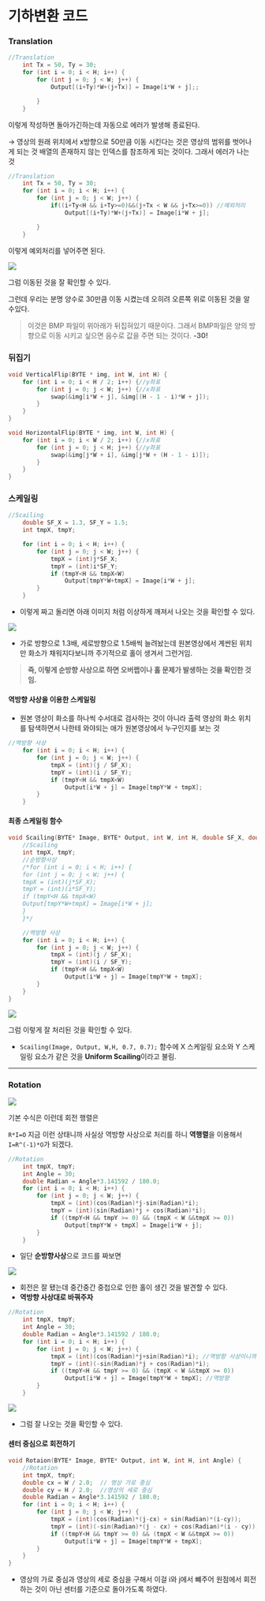 # 기하변환 코드
### Translation

```c
//Translation
	int Tx = 50, Ty = 30;
	for (int i = 0; i < H; i++) {
		for (int j = 0; j < W; j++) {
			Output[(i+Ty)*W+(j+Tx)] = Image[i*W + j];;

		}
	}
```

이렇게 작성하면 돌아가긴하는데 자동으로 에러가 발생해 종료된다.

→ 영상의 원래 위치에서 x방향으로 50만큼 이동 시킨다는 것은 영상의 범위를 벗어나게 되는 것 배열의 존재하지 않는 인덱스를 참조하게 되는 것이다. 그래서 에러가 나는 것

```c
//Translation
	int Tx = 50, Ty = 30;
	for (int i = 0; i < H; i++) {
		for (int j = 0; j < W; j++) {
			if((i+Ty<H && i+Ty>=0)&&(j+Tx < W && j+Tx>=0)) //예외처리
				Output[(i+Ty)*W+(j+Tx)] = Image[i*W + j];

		}
	}
```

이렇게 예외처리를 넣어주면 된다.

![](https://velog.velcdn.com/images/kansun12/post/dca23227-9932-4c0a-a5ee-8bf29be7f032/image.png)

그럼 이동된 것을 잘 확인할 수 있다.

그런데 우리는 분명 양수로 30만큼 이동 시켰는데 오히려 오른쪽 위로 이동된 것을 알 수있다.
>이것은 BMP 파일이 위아래가 뒤집혀있기 때문이다. 그래서 BMP파일은 양의 방향으로 이동 시키고 싶으면 음수로 값을 주면 되는 것이다. **-30!**

### 뒤집기

```c
void VerticalFlip(BYTE * img, int W, int H) {
	for (int i = 0; i < H / 2; i++) {//y좌표
		for (int j = 0; j < W; j++) {//x좌표
			swap(&img[i*W + j], &img[(H - 1 - i)*W + j]);
		}
	}
}

void HorizontalFlip(BYTE * img, int W, int H) {
	for (int i = 0; i < W / 2; i++) {//x좌표
		for (int j = 0; j < H; j++) {//y좌표
			swap(&img[j*W + i], &img[j*W + (H - 1 - i)]);
		}
	}
}
```

### 스케일링

```c
//Scailing
	double SF_X = 1.3, SF_Y = 1.5;
	int tmpX, tmpY;

	for (int i = 0; i < H; i++) {
		for (int j = 0; j < W; j++) {
			tmpX = (int)j*SF_X; 
			tmpY = (int)i*SF_Y;
			if (tmpY<H && tmpX<W)
				Output[tmpY*W+tmpX] = Image[i*W + j];
		}
	}
```

- 이렇게 짜고 돌리면 아래 이미지 처럼 이상하게 깨져서 나오는 것을 확인할 수 있다.

![](https://velog.velcdn.com/images/kansun12/post/bb127866-496c-4868-9784-ab001e1829e6/image.png)

- 가로 방향으로 1.3배, 세로방향으로 1.5배씩 늘려놨는데 원본영상에서 계싼된 위치만 화소가 채워지다보니까 주기적으로 홀이 생겨서 그런거임.

> **즉, 이렇게 순방향 사상으로 하면 오버랩이나 홀 문제가 발생하는 것을 확인한 것임.**

#### 역방향 사상을 이용한 스케일링

- 원본 영상이 화소를 하나씩 수서대로 검사하는 것이 아니라 출력 영상의 화소 위치를 탐색하면서 나한테 와야되는 애가 원본영상에서 누구인지를 보는  것

```c
//역방향 사상
	for (int i = 0; i < H; i++) {
		for (int j = 0; j < W; j++) {
			tmpX = (int)(j / SF_X);
			tmpY = (int)(i / SF_Y);
			if (tmpY<H && tmpX<W)
				Output[i*W + j] = Image[tmpY*W + tmpX];
		}
	}
```

#### 최종 스케일링 함수

```c
void Scailing(BYTE* Image, BYTE* Output, int W, int H, double SF_X, double SF_Y) {
	//Scailing
	int tmpX, tmpY;
	//순방향사상
	/*for (int i = 0; i < H; i++) {
	for (int j = 0; j < W; j++) {
	tmpX = (int)(j*SF_X);
	tmpY = (int)(i*SF_Y);
	if (tmpY<H && tmpX<W)
	Output[tmpY*W+tmpX] = Image[i*W + j];
	}
	}*/

	//역방향 사상
	for (int i = 0; i < H; i++) {
		for (int j = 0; j < W; j++) {
			tmpX = (int)(j / SF_X);
			tmpY = (int)(i / SF_Y);
			if (tmpY<H && tmpX<W)
				Output[i*W + j] = Image[tmpY*W + tmpX];
		}
	}
}
```

![](https://velog.velcdn.com/images/kansun12/post/33a40870-ab2d-44b1-96ee-cae2b645d750/image.png)

그럼 이렇게 잘 처리된 것을 확인할 수 있다.

- `Scailing(Image, Output, W,H, 0.7, 0.7);` 함수에 X 스케일링 요소와 Y 스케일링 요소가 같은 것을 **Uniform Scailing**이라고 불림.

---

### Rotation

![](https://velog.velcdn.com/images/kansun12/post/6cadd578-b50e-4f46-994e-18173cc82ded/image.png)

기본 수식은 이런데 회전 행렬은

`R*I=O` 지금 이런 상태니까 사실상 역방향 사상으로 처리를 하니 **역행렬**을 이용해서  `I=R^(-1)*O`가 되겠다.

```c
//Rotation
	int tmpX, tmpY;
	int Angle = 30;
	double Radian = Angle*3.141592 / 180.0;
	for (int i = 0; i < H; i++) {
		for (int j = 0; j < W; j++) {
			tmpX = (int)(cos(Radian)*j-sin(Radian)*i);
			tmpY = (int)(sin(Radian)*j + cos(Radian)*i);
			if ((tmpY<H && tmpY >= 0) && (tmpX < W &&tmpX >= 0))
				Output[tmpY*W + tmpX] = Image[i*W + j];
		}
	}
```

- 일단 **순방향사상**으로 코드를 짜보면

![](https://velog.velcdn.com/images/kansun12/post/794d6f8c-0de8-4bf4-b86c-575b9aad4ee6/image.png)

- 회전은 잘 됐는데 중간중간 중첩으로 인한 홀이 생긴 것을 발견할 수 있다.
- **역방향 사상대로 바꿔주자**

```c
//Rotation
	int tmpX, tmpY;
	int Angle = 30;
	double Radian = Angle*3.141592 / 180.0;
	for (int i = 0; i < H; i++) {
		for (int j = 0; j < W; j++) {
			tmpX = (int)(cos(Radian)*j+sin(Radian)*i); //역방향 사상이니까 역행렬로 넣어주기
			tmpY = (int)(-sin(Radian)*j + cos(Radian)*i);
			if ((tmpY<H && tmpY >= 0) && (tmpX < W &&tmpX >= 0))
				Output[i*W + j] = Image[tmpY*W + tmpX]; //역방향
		}
	}
```

![](https://velog.velcdn.com/images/kansun12/post/7bbbef27-5877-43f8-b369-668e3084490b/image.png)

- 그럼 잘 나오는 것을 확인할 수 있다.

#### 센터 중심으로 회전하기

```c
void Rotaion(BYTE* Image, BYTE* Output, int W, int H, int Angle) {
	//Rotation
	int tmpX, tmpY;
	double cx = W / 2.0;  // 영상 가로 중심
	double cy = H / 2.0;  //영상의 세로 중심
	double Radian = Angle*3.141592 / 180.0;
	for (int i = 0; i < H; i++) {
		for (int j = 0; j < W; j++) {
			tmpX = (int)(cos(Radian)*(j-cx) + sin(Radian)*(i-cy));
			tmpY = (int)(-sin(Radian)*(j - cx) + cos(Radian)*(i - cy));
			if ((tmpY<H && tmpY >= 0) && (tmpX < W &&tmpX >= 0))
				Output[i*W + j] = Image[tmpY*W + tmpX];
		}
	}
}
```

- 영상의 가로 중심과 영상의 세로 중심을 구해서 이걸 i와 j에서 뺴주어 원점에서 회전하는 것이 아닌 센터를 기준으로 돌아가도록 하였다.